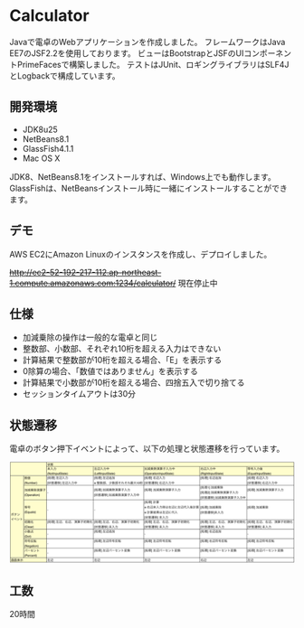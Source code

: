 # Calculator
Javaで電卓のWebアプリケーションを作成しました。
フレームワークはJava EE7のJSF2.2を使用しております。
ビューはBootstrapとJSFのUIコンポーネントPrimeFacesで構築しました。
テストはJUnit、ロギングライブラリはSLF4JとLogbackで構成しています。

## 開発環境

* JDK8u25
* NetBeans8.1
* GlassFish4.1.1
* Mac OS X

JDK8、NetBeans8.1をインストールすれば、Windows上でも動作します。
GlassFishは、NetBeansインストール時に一緒にインストールすることができます。

## デモ

AWS EC2にAmazon Linuxのインスタンスを作成し、デプロイしました。

~~http://ec2-52-192-217-112.ap-northeast-1.compute.amazonaws.com:1234/calculator/~~
現在停止中

## 仕様

* 加減乗除の操作は一般的な電卓と同じ
* 整数部、小数部、それぞれ10桁を超える入力はできない
* 計算結果で整数部が10桁を超える場合、「E」を表示する
* 0除算の場合、「数値ではありません」を表示する
* 計算結果で小数部が10桁を超える場合、四捨五入で切り捨てる
* セッションタイムアウトは30分

## 状態遷移

電卓のボタン押下イベントによって、以下の処理と状態遷移を行っています。

![状態遷移](https://raw.githubusercontent.com/TamotsuWatanabe/Calculator/master/state.png)

## 工数

20時間
